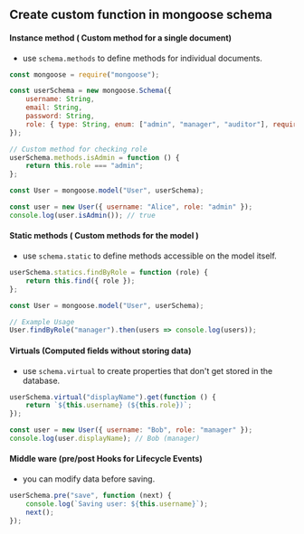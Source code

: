 ## Create custom function in mongoose schema

#### Instance method ( Custom method for a single document)
- use `schema.methods` to define methods for individual documents.
```js
const mongoose = require("mongoose");

const userSchema = new mongoose.Schema({
    username: String,
    email: String,
    password: String,
    role: { type: String, enum: ["admin", "manager", "auditor"], required: true }
});

// Custom method for checking role
userSchema.methods.isAdmin = function () {
    return this.role === "admin";
};

const User = mongoose.model("User", userSchema);

const user = new User({ username: "Alice", role: "admin" });
console.log(user.isAdmin()); // true

```

#### Static methods ( Custom methods for the model )
- use `schema.static` to define methods accessible on the model itself.
```js
userSchema.statics.findByRole = function (role) {
    return this.find({ role });
};

const User = mongoose.model("User", userSchema);

// Example Usage
User.findByRole("manager").then(users => console.log(users));

```

#### Virtuals (Computed fields without storing data)
- use `schema.virtual` to create properties that don't get stored in the database.
```js
userSchema.virtual("displayName").get(function () {
    return `${this.username} (${this.role})`;
});

const user = new User({ username: "Bob", role: "manager" });
console.log(user.displayName); // Bob (manager)

```

#### Middle ware (pre/post Hooks for Lifecycle Events)
- you can modify data before saving.
```js
userSchema.pre("save", function (next) {
    console.log(`Saving user: ${this.username}`);
    next();
});

```